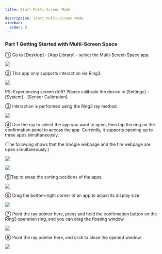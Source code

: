 ```yaml
---
title: Start Multi-Screen Mode

description: Start Multi-Screen Mode
sidebar:
  order: 8
---
```


### Part 1 Getting Started with Multi-Screen Space

① Go to \[Desktop] - \[App Library] - select the Multi-Screen Space app.

![](public/images/air3/multi-screen-1.PNG)

② This app only supports interaction via Ring3.

![](public/images/air3/multi-screen-2.png)

PS: Experiencing screen drift? Please calibrate the device in \[Settings] - \[System] - \[Sensor Calibration].

③ Interaction is performed using the Ring3 ray method.

![](public/images/air3/multi-screen-3.jpg)

④ Use the ray to select the app you want to open, then tap the ring on the confirmation panel to access the app. Currently, it supports opening up to three apps simultaneously.

(The following shows that the Google webpage and the file webpage are open simultaneously.)

![](public/images/air3/multi-screen-4.jpg)

![](public/images/air3/multi-screen-5.jpg)

⑤Tap to swap the sorting positions of the apps.

![](public/images/air3/multi-screen-6.jpg)

⑥ Drag the bottom-right corner of an app to adjust its display size.

![](public/images/air3/multi-screen-7.png)

⑦ Point the ray pointer here, press and hold the confirmation button on the Ring3 operation ring, and you can drag the floating window.

![](public/images/air3/multi-screen-8.png)

⑧ Point the ray pointer here, and click to close the opened window.

![](public/images/air3/multi-screen-9.png)

